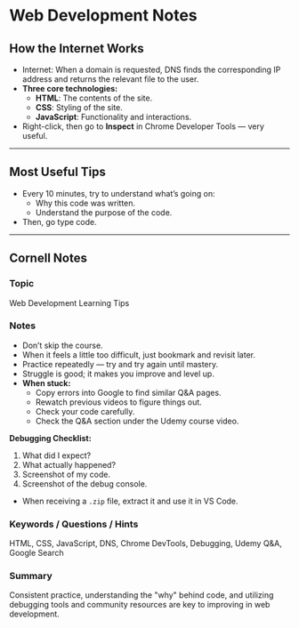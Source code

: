 # Web Development Notes

## How the Internet Works
- Internet: When a domain is requested, DNS finds the corresponding IP address and returns the relevant file to the user.
- **Three core technologies:**
  - **HTML**: The contents of the site.
  - **CSS**: Styling of the site.
  - **JavaScript**: Functionality and interactions.
- Right-click, then go to **Inspect** in Chrome Developer Tools — very useful.

---

## Most Useful Tips
- Every 10 minutes, try to understand what’s going on:
  - Why this code was written.
  - Understand the purpose of the code.
- Then, go type code.

---

## Cornell Notes

### Topic
Web Development Learning Tips

### Notes
- Don’t skip the course.
- When it feels a little too difficult, just bookmark and revisit later.
- Practice repeatedly — try and try again until mastery.
- Struggle is good; it makes you improve and level up.
- **When stuck:**
  - Copy errors into Google to find similar Q&A pages.
  - Rewatch previous videos to figure things out.
  - Check your code carefully.
  - Check the Q&A section under the Udemy course video.

**Debugging Checklist:**
1. What did I expect?
2. What actually happened?
3. Screenshot of my code.
4. Screenshot of the debug console.

- When receiving a `.zip` file, extract it and use it in VS Code.

### Keywords / Questions / Hints
HTML, CSS, JavaScript, DNS, Chrome DevTools, Debugging, Udemy Q&A, Google Search

### Summary
Consistent practice, understanding the "why" behind code, and utilizing debugging tools and community resources are key to improving in web development.
